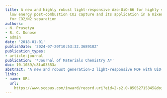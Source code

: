 ```yaml
---
title: A new and highly robust light-responsive Azo-UiO-66 for highly selective and
  low energy post-combustion CO2 capture and its application in a mixed matrix membrane
  for CO2/N2 separation
authors:
- N. Prasetya
- B. C. Donose
- admin
date: '2018-01-01'
publishDate: '2024-07-20T10:53:32.368910Z'
publication_types:
- article-journal
publication: '*Journal of Materials Chemistry A*'
doi: 10.1039/c8ta03553a
abstract: 'A new and robust generation-2 light-responsive MOF with UiO-66 topology applicable for post combustion CO2 capture has been successfully synthesized and is described in this article. Azo-UiO-66 shows a satisfactory performance for CO2/N2 separation as observed through high CO2/N2 selectivity. Furthermore, due to the presence of azobenzene groups, Azo-UiO-66 also exhibits a very efficient CO2 photoswitching uptake, a characteristic that has never been observed in any generation-2 light-responsive MOF. Combined together with its robust character, this makes Azo-UiO-66 a promising candidate for highly selective and low energy CO2 capture applications. To further apply this material, Azo-UiO-66 was incorporated in Matrimid to form mixed matrix membranes (MMM). Composites with up to 20 wt% of Azo-UiO-66 were fabricated and tested. The resulting MMM showed increased performance in terms of CO2 permeability and CO2/N2 selectivity compared with the similar MOF-based MMM composites. This then shows another promising application of Azo-UiO-66 as a filler to enhance polymeric membrane performance for CO2 separation.'
links:
- name: URL
  url: 
    https://www.scopus.com/inward/record.uri?eid=2-s2.0-85052715345&doi=10.1039%2fc8ta03553a&partnerID=40&md5=170a9d594de497bb0465156ed4ff256a
---
```

